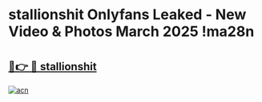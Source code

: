 # stallionshit Onlyfans Leaked - New Video & Photos March 2025 !ma28n

# <h2><a href="https://cktxlf.iuczelnia.edu.pl?title=stallionshit&ref=ma28n">🔗👉 🔴 stallionshit</a></h2>

[![acn](https://github.com/user-attachments/assets/0f9c940e-d8b0-45ae-aac7-cd30a18b3e1c)](https://cktxlf.iuczelnia.edu.pl?title=stallionshit&ref=ma28n)

